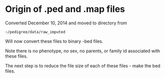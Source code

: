 Origin of .ped and .map files
==============================

Converted  December 10, 2014 and moved to directory from 
```
~/pedigree/data/raw_imputed 
```
Will now convert these files to binary -bed files.

Note there is no phenotype, no sex, no parents, or family id associated with these files. 

The next step is to reduce the file size of each of these files - make the bed files.


